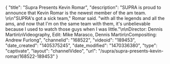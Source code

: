 {
    "title": "Supra Presents Kevin Romar",
    "description": "SUPRA is proud to announce that Kevin Romar is the newest member of the am team. \n\n\"SUPRA's got a sick team,\" Romar said. \"with all the legends and all the ams, and now that I'm on the same team with them, it's unbelievable because I used to watch those guys when I was little.\"\n\nDirector: Dennis Martin\nVideography, Edit: Mike Marasco, Dennis Martin\nCompositing: Andrew Furlong",
    "channelid": "168522",
    "videoid": "189453",
    "date_created": "1405375245",
    "date_modified": "1470336380",
    "type": "captivate",
    "layout": "channelVideo",
    "url": "\/supra\/supra-presents-kevin-romar\/168522-189453"
}